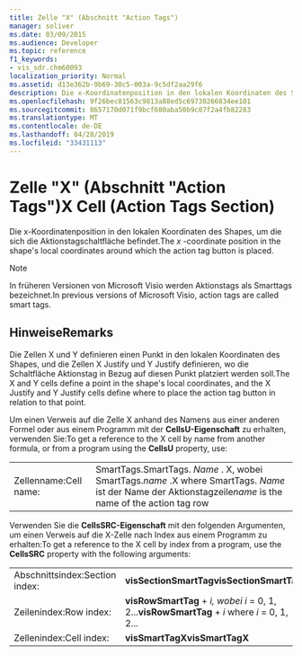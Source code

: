 ```yaml
---
title: Zelle "X" (Abschnitt "Action Tags")
manager: soliver
ms.date: 03/09/2015
ms.audience: Developer
ms.topic: reference
f1_keywords:
- vis_sdr.chm60093
localization_priority: Normal
ms.assetid: d13e362b-9b69-30c5-003a-9c5df2aa29f6
description: Die x-Koordinatenposition in den lokalen Koordinaten des Shapes, um die sich die Aktionstagschaltfläche befindet.
ms.openlocfilehash: 9f26bec81563c9813a88ed5c69730266834ee101
ms.sourcegitcommit: 8657170d071f9bcf680aba50b9c07f2a4fb82283
ms.translationtype: MT
ms.contentlocale: de-DE
ms.lasthandoff: 04/28/2019
ms.locfileid: "33431113"
---
```

# <a name="x-cell-action-tags-section"></a><span data-ttu-id="b8c7b-103">Zelle "X" (Abschnitt "Action Tags")</span><span class="sxs-lookup"><span data-stu-id="b8c7b-103">X Cell (Action Tags Section)</span></span>

<span data-ttu-id="b8c7b-104">Die  x-Koordinatenposition in den lokalen Koordinaten des Shapes, um die sich die Aktionstagschaltfläche befindet.</span><span class="sxs-lookup"><span data-stu-id="b8c7b-104">The  *x*  -coordinate position in the shape's local coordinates around which the action tag button is placed.</span></span> 
  
> [!NOTE]
> <span data-ttu-id="b8c7b-105">In früheren Versionen von Microsoft Visio werden Aktionstags als Smarttags bezeichnet.</span><span class="sxs-lookup"><span data-stu-id="b8c7b-105">In previous versions of Microsoft Visio, action tags are called smart tags.</span></span> 
  
## <a name="remarks"></a><span data-ttu-id="b8c7b-106">Hinweise</span><span class="sxs-lookup"><span data-stu-id="b8c7b-106">Remarks</span></span>

<span data-ttu-id="b8c7b-107">Die Zellen X und Y definieren einen Punkt in den lokalen Koordinaten des Shapes, und die Zellen X Justify und Y Justify definieren, wo die Schaltfläche Aktionstag in Bezug auf diesen Punkt platziert werden soll.</span><span class="sxs-lookup"><span data-stu-id="b8c7b-107">The X and Y cells define a point in the shape's local coordinates, and the X Justify and Y Justify cells define where to place the action tag button in relation to that point.</span></span> 
  
<span data-ttu-id="b8c7b-108">Um einen Verweis auf die Zelle X anhand des Namens aus einer anderen Formel oder aus einem Programm mit der **CellsU-Eigenschaft** zu erhalten, verwenden Sie:</span><span class="sxs-lookup"><span data-stu-id="b8c7b-108">To get a reference to the X cell by name from another formula, or from a program using the **CellsU** property, use:</span></span> 
  
|||
|:-----|:-----|
| <span data-ttu-id="b8c7b-109">Zellenname:</span><span class="sxs-lookup"><span data-stu-id="b8c7b-109">Cell name:</span></span>  <br/> |<span data-ttu-id="b8c7b-110">SmartTags.</span><span class="sxs-lookup"><span data-stu-id="b8c7b-110">SmartTags.</span></span> <span data-ttu-id="b8c7b-111">*Name*  . X, wobei SmartTags.</span><span class="sxs-lookup"><span data-stu-id="b8c7b-111">*name*  .X           where SmartTags.</span></span> <span data-ttu-id="b8c7b-112">*Name*  ist der Name der Aktionstagzeile</span><span class="sxs-lookup"><span data-stu-id="b8c7b-112">*name*  is the name of the action tag row</span></span>  <br/> |
   
<span data-ttu-id="b8c7b-113">Verwenden Sie die **CellsSRC-Eigenschaft** mit den folgenden Argumenten, um einen Verweis auf die X-Zelle nach Index aus einem Programm zu erhalten:</span><span class="sxs-lookup"><span data-stu-id="b8c7b-113">To get a reference to the X cell by index from a program, use the **CellsSRC** property with the following arguments:</span></span> 
  
|||
|:-----|:-----|
| <span data-ttu-id="b8c7b-114">Abschnittsindex:</span><span class="sxs-lookup"><span data-stu-id="b8c7b-114">Section index:</span></span>  <br/> |<span data-ttu-id="b8c7b-115">**visSectionSmartTag**</span><span class="sxs-lookup"><span data-stu-id="b8c7b-115">**visSectionSmartTag**</span></span> <br/> |
| <span data-ttu-id="b8c7b-116">Zeilenindex:</span><span class="sxs-lookup"><span data-stu-id="b8c7b-116">Row index:</span></span>  <br/> |<span data-ttu-id="b8c7b-117">**visRowSmartTag**  +   *i,* *wobei i* = 0, 1, 2...</span><span class="sxs-lookup"><span data-stu-id="b8c7b-117">**visRowSmartTag** +  *i*            where  *i*  = 0, 1, 2...</span></span>  <br/> |
| <span data-ttu-id="b8c7b-118">Zellenindex:</span><span class="sxs-lookup"><span data-stu-id="b8c7b-118">Cell index:</span></span>  <br/> |<span data-ttu-id="b8c7b-119">**visSmartTagX**</span><span class="sxs-lookup"><span data-stu-id="b8c7b-119">**visSmartTagX**</span></span> <br/> |
   

